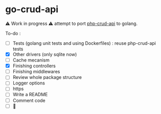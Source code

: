 # go-crud-api

:warning: Work in progress :warning: attempt to port [php-crud-api](https://github.com/mevdschee/php-crud-api) to golang.

To-do :
- [ ] Tests (golang unit tests and using Dockerfiles) : reuse php-crud-api tests
- [X] Other drivers (only sqlite now)
- [ ] Cache mecanism
- [X] Finishing controllers
- [ ] Finishing middlewares
- [ ] Review whole package structure
- [ ] Logger options
- [ ] https
- [ ] Write a README
- [ ] Comment code
- [ ] :tada:
